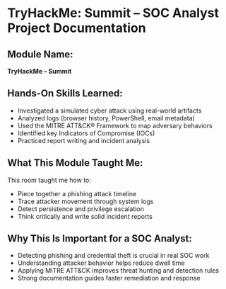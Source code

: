 # TryHackMe: Summit – SOC Analyst Project Documentation

## Module Name:
**TryHackMe – Summit**

## Hands-On Skills Learned:
- Investigated a simulated cyber attack using real-world artifacts
- Analyzed logs (browser history, PowerShell, email metadata)
- Used the MITRE ATT&CK® Framework to map adversary behaviors
- Identified key Indicators of Compromise (IOCs)
- Practiced report writing and incident analysis

## What This Module Taught Me:
This room taught me how to:
- Piece together a phishing attack timeline
- Trace attacker movement through system logs
- Detect persistence and privilege escalation
- Think critically and write solid incident reports

## Why This Is Important for a SOC Analyst:
- Detecting phishing and credential theft is crucial in real SOC work
- Understanding attacker behavior helps reduce dwell time
- Applying MITRE ATT&CK improves threat hunting and detection rules
- Strong documentation guides faster remediation and response
